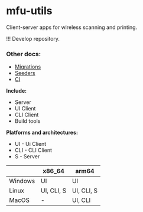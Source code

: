 # mfu-utils
Client-server apps for wireless scanning and printing.

!!! Develop repository.

### Other docs:
* [Migrations](docs/Migrations.md)
* [Seeders](docs/Seeders.md)
* [CI](docs/CI.md)

**Include:**
 * Server
 * UI Client
 * CLI Client
 * Build tools

**Platforms and architectures:**

* UI - Ui Client
* CLI - CLI Client
* S - Server

|         | x86_64     | arm64      |
|---------|------------|------------|
| Windows | UI         | UI         |
| Linux   | UI, CLI, S | UI, CLI, S |
| MacOS   | -          | UI, CLI    |

